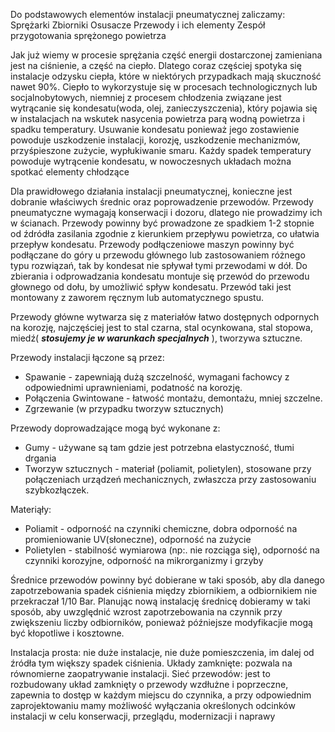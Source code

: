 Do podstawowych elementów instalacji pneumatycznej zaliczamy:
Sprężarki
Zbiorniki
Osusacze
Przewody i ich elementy
Zespół przygotowania sprężonego powietrza

Jak już wiemy w procesie sprężania część energii dostarczonej zamieniana jest na ciśnienie, a część na ciepło. Dlatego coraz częściej spotyka się instalacje odzysku ciepła, które w niektórych przypadkach mają skuczność nawet 90%. Ciepło to wykorzystuje się w procesach technologicznych lub socjalnobytowych, niemniej z procesem chłodzenia związane jest wytrącanie się kondesatu(woda, olej, zanieczyszczenia), który pojawia się w instalacjach na wskutek nasycenia powietrza parą wodną powietrza i spadku temperatury.
Usuwanie kondesatu ponieważ jego zostawienie powoduje uszkodzenie instalacji, korozję, uszkodzenie mechanizmów, przyśpieszone zużycie, wypłukiwanie smaru. Każdy spadek temperatury powoduje wytrącenie kondesatu, w nowoczesnych układach można spotkać elementy chłodzące

Dla prawidłowego działania instalacji pneumatycznej, konieczne jest dobranie właściwych średnic oraz poprowadzenie przewodów. Przewody pneumatyczne wymagają konserwacji i dozoru, dlatego nie prowadzimy ich w ścianach. Przewody powinny być prowadzone ze spadkiem 1-2 stopnie od źdródła zasilania zgodnie z kierunkiem przepływu powietrza, co ułatwia przepływ kondesatu. Przewody podłączeniowe maszyn powinny być podłączane do góry u przewodu głównego lub zastosowaniem różnego typu rozwiązań, tak by kondesat nie spływał tymi przewodami w dół.
Do zbierania i odprowadzania kondesatu montuje się przewód do przewodu głownego od dołu, by umożliwić spływ kondesatu. Przewód taki jest montowany z zaworem ręcznym lub automatycznego spustu.

Przewody główne wytwarza się z materiałów łatwo dostępnych odpornych na korozję, najczęściej jest to stal czarna, stal ocynkowana, stal stopowa, miedź( ***stosujemy je w warunkach specjalnych*** ), tworzywa sztuczne.

Przewody instalacji łączone są przez:
- Spawanie - zapewniają dużą szczelność, wymagani fachowcy z odpowiednimi uprawnieniami, podatność na korozję.
- Połączenia Gwintowane - łatwość montażu, demontażu, mniej szczelne.
- Zgrzewanie (w przypadku tworzyw sztucznych)

Przewody doprowadzające mogą być wykonane z:
- Gumy - używane są tam gdzie jest potrzebna elastyczność, tłumi drgania
- Tworzyw sztucznych - materiał (poliamit, polietylen), stosowane przy połączeniach urządzeń mechanicznych, zwłaszcza przy zastosowaniu szybkozłączek.

Materiąły:
- Poliamit - odporność na czynniki chemiczne, dobra odporność na promieniowanie UV(słoneczne), odporność na zużycie
- Polietylen - stabilność wymiarowa (np:. nie rozciąga się), odporność na czynniki korozyjne, odporność na mikrorganizmy i grzyby

Średnice przewodów powinny być dobierane w taki sposób, aby dla danego zapotrzebowania spadek ciśnienia między zbiornikiem, a odbiornikiem nie przekraczał 1/10 Bar. Planując nową instalację średnicę dobieramy w taki sposób, aby uwzględnić wzrost zapotrzebowania na czynnik przy zwiększeniu liczby odbiorników, ponieważ późniejsze modyfikacjie mogą być kłopotliwe i kosztowne.

Instalacja prosta: nie duże instalacje, nie duże pomieszczenia, im dalej od źródła tym większy spadek ciśnienia.
Układy zamknięte: pozwala na równomierne zaopatrywanie instalacji.
Sieć przewodów: jest to rozbudowany układ zamknięty o przewody wzdłużne i poprzeczne, zapewnia to dostęp w każdym miejscu do czynnika, a przy odpowiednim zaprojektowaniu mamy możliwość wyłączania określonych odcinków instalacji w celu konserwacji, przeglądu, modernizacji i naprawy

